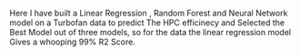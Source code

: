Here I have built a Linear Regression , Random Forest and Neural Network model on a Turbofan data to predict The HPC efficinecy 
and Selected the Best Model out of three models, so for the data the linear regression model Gives a whooping 99% R2 Score.
